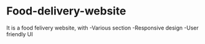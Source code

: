 # Food-delivery-website

It is a food felivery website, with 
-Various section
-Responsive design
-User friendly UI
